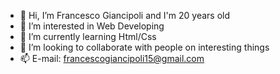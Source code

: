 - 👋 Hi, I’m Francesco Giancipoli and I'm 20 years old
- 👀 I’m interested in Web Developing
- 🌱 I’m currently learning Html/Css
- 💞️ I’m looking to collaborate with people on interesting things
- 📫 E-mail: francescogiancipoli15@gmail.com

<!---
fragianci/fragianci is a ✨ special ✨ repository because its `README.md` (this file) appears on your GitHub profile.
You can click the Preview link to take a look at your changes.
--->
